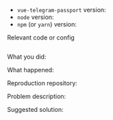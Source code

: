 <!--
Thanks for your interest in the project. I appreciate bugs filed and PRs submitted!

Please fill out this template with all the relevant information so we can
understand what's going on and fix the issue.
-->

- `vue-telegram-passport` version:
- `node` version:
- `npm` (or `yarn`) version:

Relevant code or config

```javascript

```

What you did:



What happened:

<!-- Please provide the full error message/screenshots/anything -->

Reproduction repository:

<!--
If possible, please create a repository that reproduces the issue with the
minimal amount of code possible.
-->

Problem description:



Suggested solution: